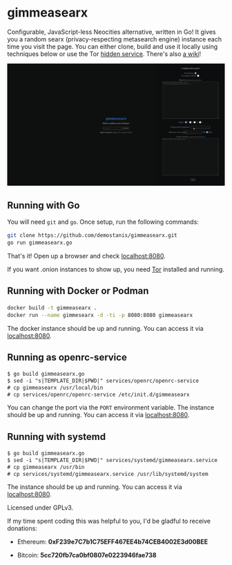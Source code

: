 # gimmeasearx

Configurable, JavaScript-less Neocities alternative, written in Go!
It gives you a random searx (privacy-respecting metasearch engine) instance each time you visit the page.
You can either clone, build and use it locally using techniques below or use the Tor [hidden service](http://7tcuoi57curagdk7nsvmzedcxgwlrq2d6jach4ksa3vj72uxrzadmqqd.onion/). There's also [a wiki](https://github.com/demostanis/gimmeasearx/wiki)!

![screenshot](screenshots/2.png)

## Running with Go
You will need `git` and `go`. Once setup, run the following commands:
```sh
git clone https://github.com/demostanis/gimmeasearx.git
go run gimmeasearx.go 
```
That's it! Open up a browser and check [localhost:8080](http://localhost:8080).

If you want .onion instances to show up, you need [Tor](https://www.torproject.org/) installed and running.

## Running with Docker or Podman

```sh
docker build -t gimmeasearx .
docker run --name gimmesearx -d -ti -p 8080:8080 gimmeasearx
```

The docker instance should be up and running. You can access it via [localhost:8080](http://localhost:8080).

## Running as openrc-service

```
$ go build gimmeasearx.go
$ sed -i "s|TEMPLATE_DIR|$PWD|" services/openrc/openrc-service
# cp gimmeasearx /usr/local/bin
# cp services/openrc/openrc-service /etc/init.d/gimmeasearx
```
You can change the port via the `PORT` environment variable.
The instance should be up and running. You can access it via [localhost:8080](http://localhost:8080).

## Running with systemd

```
$ go build gimmeasearx.go
$ sed -i "s|TEMPLATE_DIR|$PWD|" services/systemd/gimmeasearx.service
# cp gimmeasearx /usr/bin
# cp services/systemd/gimmeasearx.service /usr/lib/systemd/system
```
The instance should be up and running. You can access it via [localhost:8080](http://localhost:8080).

Licensed under GPLv3.

If my time spent coding this was helpful to you,
I'd be gladful to receive donations:

- Ethereum: **0xF239e7C7b1C75EFF467EE4b74CEB4002E3d00BEE**

- Bitcoin: **5cc720fb7ca0bf0807e0223946fae738**

